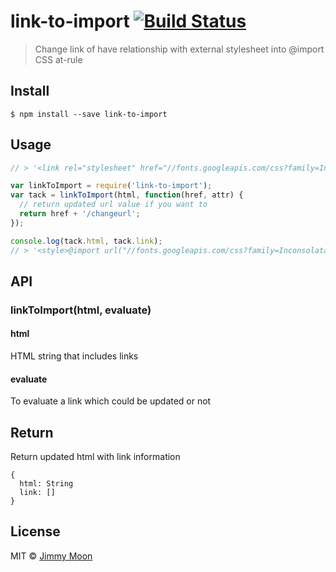 # link-to-import [![Build Status](https://travis-ci.org/ragingwind/link-to-import.svg?branch=master)](https://travis-ci.org/ragingwind/link-to-import)

> Change link of have relationship with external stylesheet into @import CSS at-rule


## Install

```
$ npm install --save link-to-import
```


## Usage

```js
// > '<link rel="stylesheet" href="//fonts.googleapis.com/css?family=Inconsolata:400,700">'

var linkToImport = require('link-to-import');
var tack = linkToImport(html, function(href, attr) {
  // return updated url value if you want to
  return href + '/changeurl';
});

console.log(tack.html, tack.link);
// > '<style>@import url("//fonts.googleapis.com/css?family=Inconsolata:400,700")</style>
```

## API

### linkToImport(html, evaluate)

#### html

HTML string that includes links

#### evaluate

To evaluate a link which could be updated or not

## Return

Return updated html with link information

```
{
  html: String
  link: []
}
```

## License

MIT © [Jimmy Moon](http://ragingwind.me)
